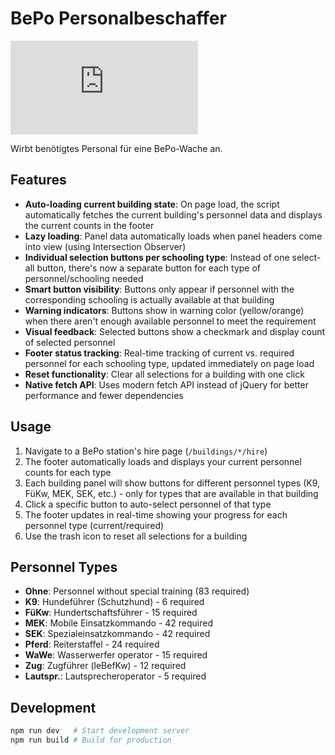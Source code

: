 # BePo Personalbeschaffer

[![GitHub Downloads (specific asset, latest release)](https://img.shields.io/github/downloads/Grisu118/lss-userscript/latest/bepo-personnel.user.js)](https://github.com/Grisu118/lss-userscript/releases/latest/download/bepo-personnel.user.js)

Wirbt benötigtes Personal für eine BePo-Wache an.

## Features

- **Auto-loading current building state**: On page load, the script automatically fetches the current building's personnel data and displays the current counts in the footer
- **Lazy loading**: Panel data automatically loads when panel headers come into view (using Intersection Observer)
- **Individual selection buttons per schooling type**: Instead of one select-all button, there's now a separate button for each type of personnel/schooling needed
- **Smart button visibility**: Buttons only appear if personnel with the corresponding schooling is actually available at that building
- **Warning indicators**: Buttons show in warning color (yellow/orange) when there aren't enough available personnel to meet the requirement
- **Visual feedback**: Selected buttons show a checkmark and display count of selected personnel
- **Footer status tracking**: Real-time tracking of current vs. required personnel for each schooling type, updated immediately on page load
- **Reset functionality**: Clear all selections for a building with one click
- **Native fetch API**: Uses modern fetch API instead of jQuery for better performance and fewer dependencies

## Usage

1. Navigate to a BePo station's hire page (`/buildings/*/hire`)
2. The footer automatically loads and displays your current personnel counts for each type
3. Each building panel will show buttons for different personnel types (K9, FüKw, MEK, SEK, etc.) - only for types that are available in that building
4. Click a specific button to auto-select personnel of that type
5. The footer updates in real-time showing your progress for each personnel type (current/required)
6. Use the trash icon to reset all selections for a building

## Personnel Types

- **Ohne**: Personnel without special training (83 required)
- **K9**: Hundeführer (Schutzhund) - 6 required
- **FüKw**: Hundertschaftsführer - 15 required
- **MEK**: Mobile Einsatzkommando - 42 required
- **SEK**: Spezialeinsatzkommando - 42 required
- **Pferd**: Reiterstaffel - 24 required
- **WaWe**: Wasserwerfer operator - 15 required
- **Zug**: Zugführer (leBefKw) - 12 required
- **Lautspr.**: Lautsprecheroperator - 5 required

## Development

```bash
npm run dev   # Start development server
npm run build # Build for production
```
